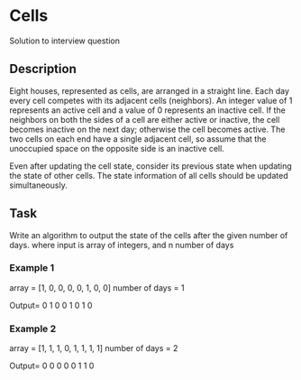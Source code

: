 # Cells
Solution to interview question

## Description
Eight houses, represented as cells, are arranged in a straight line. Each day every cell competes with its adjacent cells (neighbors).
An integer value of 1 represents an active cell and a value of 0 represents an inactive cell. If the neighbors on both the sides of a cell are either active or inactive, the cell becomes inactive on the next day;
otherwise the cell becomes active. The two cells on each end have a single adjacent cell, so assume that the unoccupied space on the opposite side is an inactive cell.

Even after updating the cell state, consider its previous state when updating the state of other cells.
The state information of all cells should be updated simultaneously.

## Task
Write an algorithm to output the state of the cells after the given number of days. where input is array of integers, and n number of days

### Example 1
array = [1, 0, 0, 0, 0, 1, 0, 0]
number of days = 1

Output= 0 1 0 0 1 0 1 0

### Example 2
array = [1, 1, 1, 0, 1, 1, 1, 1]
number of days = 2

Output= 0 0 0 0 0 1 1 0
